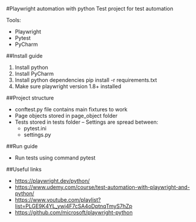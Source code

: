 #Playwright automation with python
Test project for test automation

Tools:
- Playwright
- Pytest
- PyCharm


##Install guide
1. Install python
2. Install PyCharm
3. Install python dependencies pip install -r requirements.txt
4. Make sure playwright version 1.8+ installed

##Project structure
- conftest.py file contains main fixtures to work
- Page objects stored in page_object folder
- Tests stored in tests folder
– Settings are spread between:
  - pytest.ini
  - settings.py

##Run guide
- Run tests using command pytest

##Useful links
- https://playwright.dev/python/
- https://www.udemy.com/course/test-automation-with-playwright-and-python/
-  https://www.youtube.com/playlist?list=PLGE9K4YL_ywj4F7cSA4oDptnqTmyS7hZp
- https://github.com/microsoft/playwright-python
